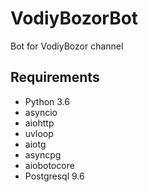 # VodiyBozorBot
Bot for VodiyBozor channel

## Requirements

* Python 3.6
* asyncio
* aiohttp
* uvloop
* aiotg
* asyncpg
* aiobotocore
* Postgresql 9.6
